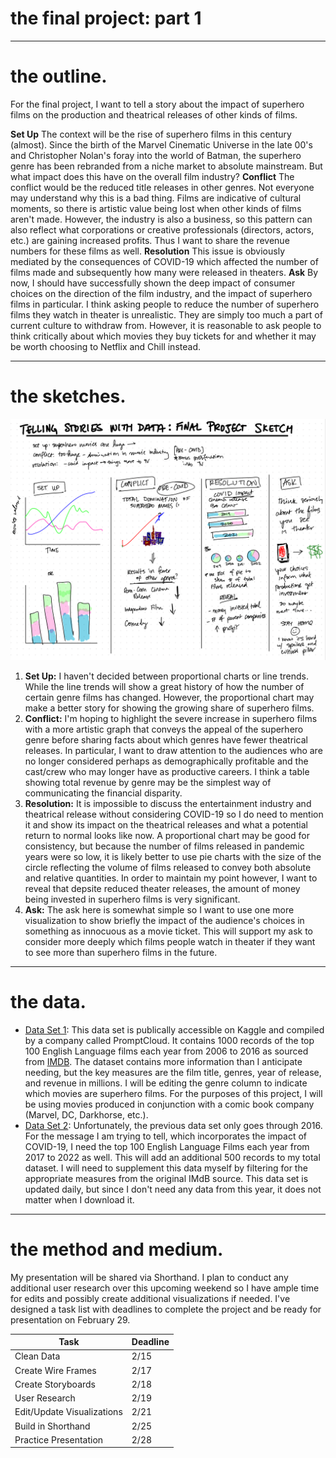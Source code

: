 # the final project: part 1
---
# the outline.
For the final project, I want to tell a story about the impact of superhero films on the production and theatrical releases of other kinds of films. 

__Set Up__
The context will be the rise of superhero films in this century (almost). Since the birth of the Marvel Cinematic Universe in the late 00's and Christopher Nolan's foray into the world of Batman, the superhero genre has been rebranded from a niche market to absolute mainstream. But what impact does this have on the overall film industry? 
__Conflict__
The conflict would be the reduced title releases in other genres. Not everyone may understand why this is a bad thing. Films are indicative of cultural moments, so there is artistic value being lost when other kinds of films aren't made. However, the industry is also a business, so this pattern can also reflect what corporations or creative professionals (directors, actors, etc.) are gaining increased profits. Thus I want to share the revenue numbers for these films as well. 
__Resolution__
This issue is obviously mediated by the consequences of COVID-19 which affected the number of films made and subsequently how many were released in theaters. 
__Ask__
By now, I should have successfully shown the deep impact of consumer choices on the direction of the film industry, and the impact of superhero films in particular. I think asking people to reduce the number of superhero films they watch in theater is unrealistic. They are simply too much a part of current culture to withdraw from. However, it is reasonable to ask people to think critically about which movies they buy tickets for and whether it may be worth choosing to Netflix and Chill instead.

---
# the sketches.
![Final Sketches](FinalProjectSketch.png)
1. __Set Up:__ I haven't decided between proportional charts or line trends. While the line trends will show a great history of how the number of certain genre films has changed. However, the proportional chart may make a better story for showing the growing share of superhero films. 
2. __Conflict:__ I'm hoping to highlight the severe increase in superhero films with a more artistic graph that conveys the appeal of the superhero genre before sharing facts about which genres have fewer theatrical releases. In particular, I want to draw attention to the audiences who are no longer considered perhaps as demographically profitable and the cast/crew who may longer have as productive careers. I think a table showing total revenue by genre may be the simplest way of communicating the financial disparity. 
3. __Resolution:__ It is impossible to discuss the entertainment industry and theatrical release without considering COVID-19 so I do need to mention it and show its impact on the theatrical releases and what a potential return to normal looks like now. A proportional chart may be good for consistency, but because the number of films released in pandemic years were so low, it is likely better to use pie charts with the size of the circle reflecting the volume of films released to convey both absolute and relative quantities. In order to maintain my point however, I want to reveal that depsite reduced theater releases, the amount of money being invested in superhero films is very significant. 
4. __Ask:__ The ask here is somewhat simple so I want to use one more visualization to show briefly the impact of the audience's choices in something as innocuous as a movie ticket. This will support my ask to consider more deeply which films people watch in theater if they want to see more than superhero films in the future.

---
# the data.

- [Data Set 1](https://www.kaggle.com/datasets/PromptCloudHQ/imdb-data): This data set is publically accessible on Kaggle and compiled by a company called PromptCloud. It contains 1000 records of the top 100 English Language films each year from 2006 to 2016 as sourced from [IMDB](https://www.imdb.com/). The dataset contains more information than I anticipate needing, but the key measures are the film title, genres, year of release, and revenue in millions. I will be editing the genre column to indicate which movies are superhero films. For the purposes of this project, I will be using movies produced in conjunction with a comic book company (Marvel, DC, Darkhorse, etc.). 
- [Data Set 2](https://datasets.imdbws.com/): Unfortunately, the previous data set only goes through 2016. For the message I am trying to tell, which incorporates the impact of COVID-19, I need the top 100 English Language Films each year from 2017 to 2022 as well. This will add an additional 500 records to my total dataset. I will need to supplement this data myself by filtering for the appropriate measures from the original IMdB source. This data set is updated daily, but since I don't need any data from this year, it does not matter when I download it. 

---
# the method and medium.
My presentation will be shared via Shorthand. I plan to conduct any additional user research over this upcoming weekend so I have ample time for edits and possibly create additional visualizations if needed. I've designed a task list with deadlines to complete the project and be ready for presentation on February 29. 

| Task | Deadline |
| --- | --- |
| Clean Data | 2/15 | 
| Create Wire Frames | 2/17 | 
| Create Storyboards | 2/18 |
| User Research | 2/19 | 
| Edit/Update Visualizations | 2/21 | 
| Build in Shorthand | 2/25 | 
| Practice Presentation | 2/28 |
